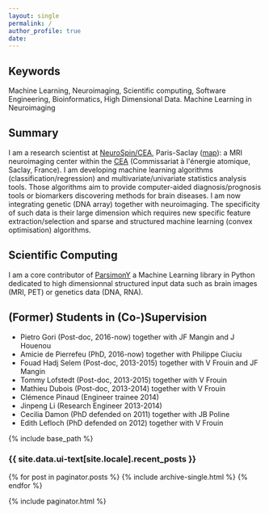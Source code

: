 ```yaml
---
layout: single
permalink: /
author_profile: true
date:
---
```


## Keywords

Machine Learning, Neuroimaging, Scientific computing, Software Engineering, Bioinformatics, High Dimensional Data.
Machine Learning in Neuroimaging

## Summary

I am a research scientist at [NeuroSpin/CEA](http://i2bm.cea.fr/drf/i2bm/english/Pages/NeuroSpin/Presentation.aspx), Paris-Saclay ([map](https://goo.gl/maps/EHnp1JiFkHU2)): a MRI neuroimaging center within the [CEA](http://www.cea.fr/english) (Commissariat à l'énergie atomique, Saclay, France). I am developing machine learning algorithms (classification/regression) and multivariate/univariate statistics analysis tools. Those algorithms aim to provide computer-aided diagnosis/prognosis tools or biomarkers discovering methods for brain diseases. I am now integrating genetic (DNA array) together with neuroimaging. The specificity of such data is their large dimension which requires new specific feature extraction/selection and sparse and structured machine learning (convex optimisation) algorithms.

## Scientific Computing

I am a core contributor of [ParsimonY](https://github.com/neurospin/pylearn-parsimony) a Machine Learning library in Python dedicated to high dimensionnal structured input data such as brain images (MRI, PET) or genetics data (DNA, RNA).

## (Former) Students in (Co-)Supervision

- Pietro Gori (Post-doc, 2016-now) together with JF Mangin and J Houenou
- Amicie de Pierrefeu (PhD, 2016-now) together with Philippe Ciuciu
- Fouad Hadj Selem (Post-doc, 2013-2015) together with V Frouin and JF Mangin
- Tommy Lofstedt (Post-doc, 2013-2015) together with V Frouin
- Mathieu Dubois (Post-doc, 2013-2014) together with V Frouin
- Clémence Pinaud (Engineer trainee 2014)
- Jinpeng Li (Research Engineer 2013-2014)
- Cecilia Damon (PhD defended on 2011) together with JB Poline
- Edith Lefloch (PhD defended on 2012) together with V Frouin





{% include base_path %}

<h3 class="archive__subtitle">{{ site.data.ui-text[site.locale].recent_posts }}</h3>

{% for post in paginator.posts %}
  {% include archive-single.html %}
{% endfor %}

{% include paginator.html %}

